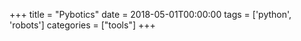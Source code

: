 +++
title = "Pybotics"
date = 2018-05-01T00:00:00
tags = ['python', 'robots']
categories = ["tools"]
+++


<div class="github-card" data-github="nnadeau/pybotics" data-width="400" data-height="296" data-theme="medium"></div>
<script src="//cdn.jsdelivr.net/github-cards/latest/widget.js"></script>